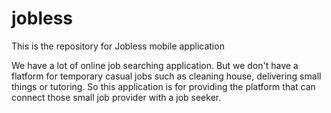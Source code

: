 # jobless

This is the repository for Jobless mobile application

We have a lot of online job searching application. But we don't have a flatform for temporary casual jobs such as cleaning house, delivering small things or tutoring. 
So this application is for providing the platform that can connect those small job provider with a job seeker.



